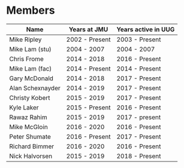 # Members


| Name          | Years at JMU  | Years active in UUG  |
| ------------- | ------------- | -------------------- |
| Mike Ripley   | 2002 - Present| 2003 - Present       |
| Mike Lam (stu)| 2004 - 2007   | 2004 - 2007          |
| Chris Frome   | 2014 - 2018   | 2016 - Present       |
| Mike Lam (fac)| 2014 - Present| 2014 - Present       |
| Gary McDonald | 2014 - 2018   | 2017 - Present       |
| Alan Schexnayder | 2014 - 2019   | 2017 - Present |
| Christy Kobert| 2015 - 2019   | 2017 - Present       |
| Kyle Laker    | 2015 - Present| 2016 - Present       |
| Rawaz Rahim   | 2015 - 2019   | 2017 - present       |
| Mike McGloin  | 2016 - 2020   | 2016 - Present       |
| Peter Shumate | 2016 - Present| 2017 - Present       |
| Richard Bimmer| 2016 - 2020   | 2016 - Present       |
| Nick Halvorsen| 2015 - 2019   | 2018 - Present       |
